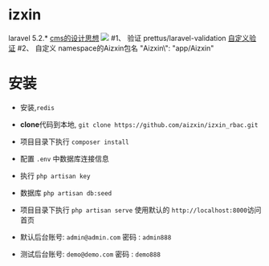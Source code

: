 # izxin
laravel 5.2.* 
[cms的设计思想](http://oomusou.io/laravel/laravel-architecture)
![](http://oomusou.io/images/laravel/laravel-architecture/arch002.svg)
#1、 验证 prettus/laravel-validation
[自定义验证](https://github.com/aizxin/izxin/blob/master/app/Aizxin/Extensions/IzxinValidator.php)
#2、 自定义 namespace的Aizxin包名
		"Aizxin\\": "app/Aizxin"

# 安装
- 安装,`redis`
- **clone**代码到本地, `git clone https://github.com/aizxin/izxin_rbac.git`

- 项目目录下执行 `composer install`

- 配置 `.env` 中数据库连接信息

- 执行 `php artisan key`

- 数据库  `php artisan db:seed`

- 项目目录下执行 `php artisan serve` 使用默认的 `http://localhost:8000`访问首页

- 默认后台账号: `admin@admin.com` 密码 : `admin888`

- 测试后台账号: `demo@demo.com` 密码 : `demo888`
